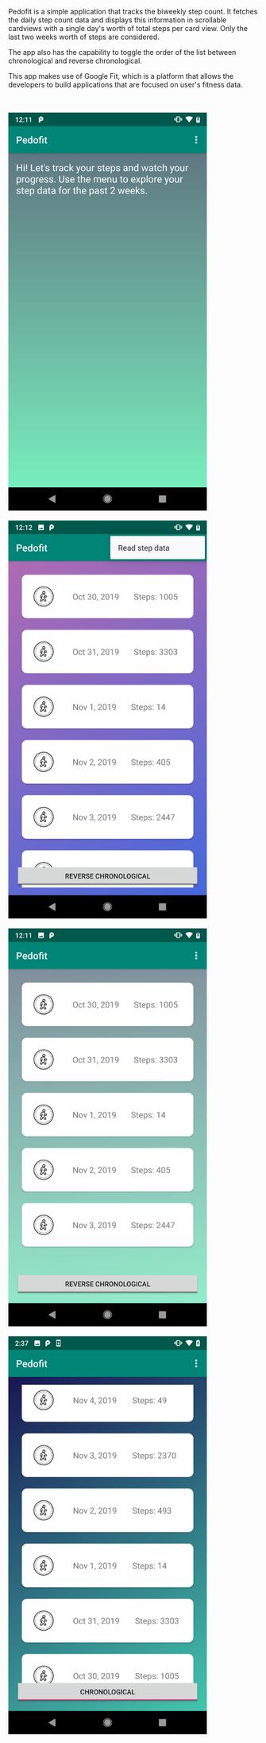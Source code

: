 Pedofit is a simple application that tracks the biweekly step count. It fetches the daily step count data and displays this information in scrollable cardviews with a single day's worth of total steps per card view. Only the last two weeks worth of steps are considered.

The app also has the capability to toggle the order of the list between chronological and reverse chronological.

This app makes use of Google Fit, which is a platform that allows the developers to build applications that are focused on user's fitness data.

<br><br>
<a href="url"><img src="https://github.com/sbajaj7/Pedofit/blob/master/Startup%20Screen.png" height="800" width="400" ></a>
<br><br>
<a href="url"><img src="https://github.com/sbajaj7/Pedofit/blob/master/ReadSteps.png" height="800" width="400" ></a>
<br><br>
<a href="url"><img src="https://github.com/sbajaj7/Pedofit/blob/master/Chronological.png" height="800" width="400" ></a>
<br><br>
<a href="url"><img src="https://github.com/sbajaj7/Pedofit/blob/master/Reverse%20Chronological.png" height="800" width="400" ></a>
